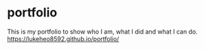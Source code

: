 # portfolio
This is my portfolio to show who I am, what I did and what I can do.
https://lukeheo8592.github.io/portfolio/
